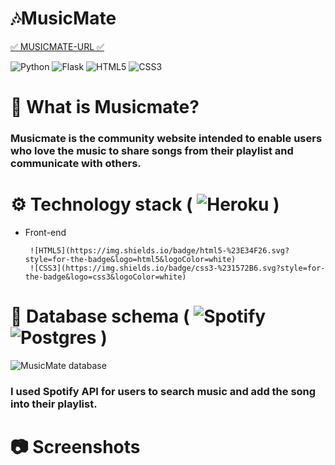 # 🎶MusicMate
[✅ MUSICMATE-URL ✅](http://musicmate-by-jenna.herokuapp.com/) 

![Python](https://img.shields.io/badge/python-3670A0?style=for-the-badge&logo=python&logoColor=ffdd54) 
![Flask](https://img.shields.io/badge/flask-%23000.svg?style=for-the-badge&logo=flask&logoColor=white)
![HTML5](https://img.shields.io/badge/html5-%23E34F26.svg?style=for-the-badge&logo=html5&logoColor=white)
![CSS3](https://img.shields.io/badge/css3-%231572B6.svg?style=for-the-badge&logo=css3&logoColor=white)

# 🎵 What is Musicmate?
### Musicmate is the community website intended to enable users who love the music to share songs from their playlist and communicate with others. 

# ⚙️ Technology stack ( ![Heroku](https://img.shields.io/badge/heroku-%23430098.svg?style=for-the-badge&logo=heroku&logoColor=white) )
<ul>
  <li> Front-end
    
     ![HTML5](https://img.shields.io/badge/html5-%23E34F26.svg?style=for-the-badge&logo=html5&logoColor=white)
     ![CSS3](https://img.shields.io/badge/css3-%231572B6.svg?style=for-the-badge&logo=css3&logoColor=white)
    
  </li>
</ul>

# 💾 Database schema ( ![Spotify](https://img.shields.io/badge/Spotify-1ED760?style=for-the-badge&logo=spotify&logoColor=white) ![Postgres](https://img.shields.io/badge/postgres-%23316192.svg?style=for-the-badge&logo=postgresql&logoColor=white)  )
![MusicMate database](https://user-images.githubusercontent.com/92393205/159342373-8fceab98-db0a-4156-b2c7-30d74641d71b.png)
### I used Spotify API for users to search music and add the song into their playlist. 

# 📷 Screenshots
